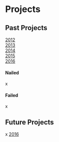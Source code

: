 # Projects

## Past Projects
[2012](wwww.github.com/itsN1x/Projects/2012)  
[2013](wwww.github.com/itsN1x/Projects/2013)  
[2014](wwww.github.com/itsN1x/Projects/2014)  
[2015](wwww.github.com/itsN1x/Projects/2015)  
[2016](wwww.github.com/itsN1x/Projects/2016)  
#### Nailed
x
#### Failed
x
## Future Projects
x
[2016](wwww.github.com/itsN1x/Projects/2016)
